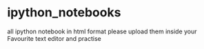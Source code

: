 # ipython_notebooks
all ipython notebook in html format
please upload them inside your Favourite text editor and practise

